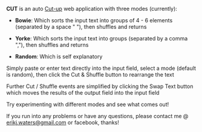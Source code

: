 **CUT** is an auto [Cut-up](https://en.wikipedia.org/wiki/Cut-up_technique) web application with three modes (currently):

* **Bowie**: Which sorts the input text into groups of 4 - 6 elements (separated by a space " "), then shuffles and returns
 
* **Yorke**: Which sorts the input text into groups (separated by a comma ","), then shuffles and returns
 
* **Random**: Which is self explanatory

Simply paste or enter text directly into the input field, select a mode (default is random), then click the Cut & Shuffle button to rearrange the text

Further Cut / Shuffle events are simplified by clicking the Swap Text button which moves the results of the output field into the input field

Try experimenting with different modes and see what comes out!

If you run into any problems or have any questions, please contact me @ erikj.waters@gmail.com or facebook, thanks!
